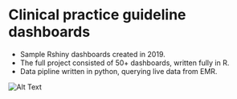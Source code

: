 # Clinical practice guideline dashboards

+ Sample Rshiny dashboards created in 2019.
+ The full project consisted of 50+ dashboards, written fully in R.
+ Data pipline written in python, querying live data from EMR. 


![Alt Text](Animation7.gif)
